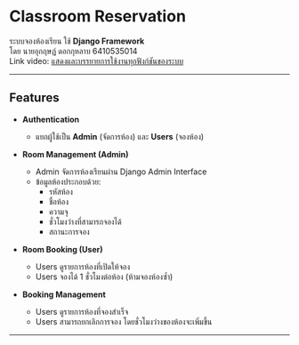 # Classroom Reservation

ระบบจองห้องเรียน ใช้ **Django Framework** <br>
โดย นายอุกฤษฏ์ ดอกกุหลาบ 6410535014 <br>
Link video: [แสดงและบรรยายการใช้งานทุกฟังก์ชันของระบบ](https://drive.google.com/file/d/1rIJprRaxM0py4lU0G6lsw01sggeFjFyS/view?usp=sharing)

---
## Features

- **Authentication**
  - แยกผู้ใช้เป็น **Admin** (จัดการห้อง) และ **Users** (จองห้อง)

- **Room Management (Admin)**
  - Admin จัดการห้องเรียนผ่าน Django Admin Interface
  - ข้อมูลห้องประกอบด้วย:
    - รหัสห้อง
    - ชื่อห้อง
    - ความจุ
    - ชั่วโมงว่างที่สามารถจองได้
    - สถานะการจอง

- **Room Booking (User)**
  - Users ดูรายการห้องที่เปิดให้จอง
  - Users จองได้ 1 ชั่วโมงต่อห้อง (ห้ามจองห้องซ้ำ)

- **Booking Management**
  - Users ดูรายการห้องที่จองสำเร็จ
  - Users สามารถยกเลิกการจอง โดยชั่วโมงว่างของห้องจะเพิ่มขึ้น

---
